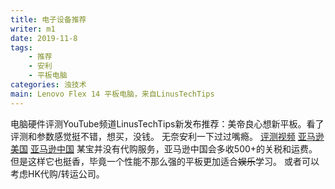```yaml
---
title: 电子设备推荐
writer: m1
date: 2019-11-8
tags: 
    - 推荐
    - 安利
    - 平板电脑
categories: 浊技术
main: Lenovo Flex 14 平板电脑，来自LinusTechTips
---
```


电脑硬件评测YouTube频道LinusTechTips新发布推荐：美帝良心想新平板。看了评测和参数感觉挺不错，想买，没钱。
无奈安利一下过过嘴瘾。
[评测视频](https://www.acfun.cn/v/ac11681343)
[亚马逊美国](https://www.amazon.com/Lenovo-Convertible-Touchscreen-Processor-81SS000DUS/dp/B07TWHYTSQ)
[亚马逊中国](https://www.amazon.cn/dp/B07TWHYTSQ/ref=lp_106200071_1_3)
某宝并没有代购服务，亚马逊中国会多收500+的关税和运费。但是这样它也挺香，毕竟一个性能不那么强的平板更加适合~~娱乐~~学习。
或者可以考虑HK代购/转运公司。